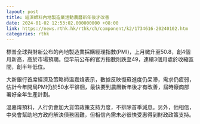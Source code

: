 ```yaml
---
layout: post
title: 經濟師料內地製造業活動農曆新年後才改善
date: 2024-01-02 12:53:02.000000000 +08:00
link: https://news.rthk.hk/rthk/ch/component/k2/1734616-20240102.htm
categories: rthk
---
```


標普全球與財新公布的內地製造業採購經理指數(PMI)，上月微升至50.8，創4個月新高，高於市場預期。但早前公布的官方指數則跌至49，連續3個月處於收縮區間，創半年低位。

大新銀行首席經濟及策略師溫嘉煒表示，數據反映復蘇進度仍呆滯，需求仍疲弱，估計今年開局PMI仍於50水平徘徊，最快要到農曆新年後才有改善，屆時廠商部署好全年生產計劃。

溫嘉煒預料，人行仍會加大貨幣政策支持力度，不排除首季減息。另外，他相信，中央會幫助地方政府解決債務困難，但相信內需未必很快受惠得到財政政策支持。
